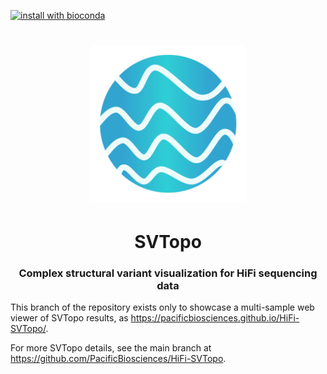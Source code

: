 [![install with bioconda](https://img.shields.io/badge/install%20with-bioconda-brightgreen.svg?style=flat)](http://bioconda.github.io/recipes/svtopo/README.html)

<h1 align="center"><img width="250px" src="docs/imgs/svtopo.svg"/></h1>

<h1 align="center">SVTopo</h1>

<h3 align="center">Complex structural variant visualization for HiFi sequencing data</h3>

This branch of the repository exists only to showcase a multi-sample web viewer of SVTopo results, as https://pacificbiosciences.github.io/HiFi-SVTopo/. 

For more SVTopo details, see the main branch at https://github.com/PacificBiosciences/HiFi-SVTopo.